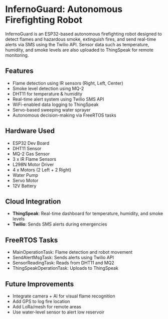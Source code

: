 # InfernoGuard: Autonomous Firefighting Robot 

InfernoGuard is an ESP32-based autonomous firefighting robot designed to detect flames and hazardous smoke, extinguish fires, and send real-time alerts via SMS using the Twilio API. Sensor data such as temperature, humidity, and smoke levels are also uploaded to ThingSpeak for remote monitoring.

##  Features

-  Flame detection using IR sensors (Right, Left, Center)
-  Smoke level detection using MQ-2
-  DHT11 for temperature & humidity
-  Real-time alert system using Twilio SMS API
-  WiFi-enabled data logging to ThingSpeak
-  Servo-based sweeping water sprayer
-  Autonomous decision-making via FreeRTOS tasks

##  Hardware Used

- ESP32 Dev Board
- DHT11 Sensor
- MQ-2 Gas Sensor
- 3 x IR Flame Sensors
- L298N Motor Driver
- 4 x Motors (2 Left + 2 Right)
- Water Pump
- Servo Motor
- 12V Battery

##  Cloud Integration

- **ThingSpeak**: Real-time dashboard for temperature, humidity, and smoke levels
- **Twilio**: Sends SMS alerts during emergencies

##  FreeRTOS Tasks

- MainOperationTask: Flame detection and robot movement
- SendAlertMsgTask: Sends alerts using Twilio API
- SensorReadingTask: Reads from DHT11 and MQ2
- ThingSpeakOperationTask: Uploads to ThingSpeak

##  Future Improvements

- Integrate camera + AI for visual flame recognition
- Add GPS to log fire location
- Add LoRa/mesh for remote areas
- Use water-level sensor to alert low reservoir
